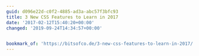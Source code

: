 ```yaml
---
guid: d096e22d-c0f2-4885-ad3a-abc57f3bfc93
title: 3 New CSS Features to Learn in 2017
date: '2017-02-12T15:40:20+00:00'
changed: '2019-09-24T14:34:57+00:00'


bookmark_of: 'https://bitsofco.de/3-new-css-features-to-learn-in-2017/'
---
```




